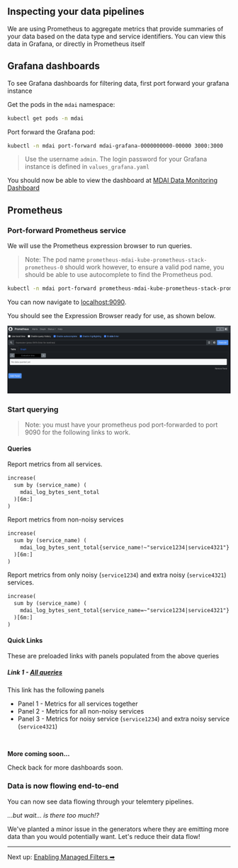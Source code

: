 ## Inspecting your data pipelines

We are using Prometheus to aggregate metrics that provide summaries of your data based on the data type and service identifiers. You can view this data in Grafana, or directly in Prometheus itself

## Grafana dashboards

To see Grafana dashboards for filtering data, first port forward your grafana instance

Get the pods in the `mdai` namespace:

```sh
kubectl get pods -n mdai
```

Port forward the Grafana pod:

```sh
kubectl -n mdai port-forward mdai-grafana-0000000000-00000 3000:3000
```

> Use the username `admin`. The login password for your Grafana instance is defined in `values_grafana.yaml`

You should now be able to view the dashboard at [MDAI Data Monitoring Dashboard](http://localhost:3000/d/de3xf8bc3h6v4b/mdai-data-management?from=now-5m&to=now&timezone=browser&showCategory=Tooltip)

## Prometheus

### Port-forward Prometheus service

We will use the Prometheus expression browser to run queries.

> Note: The pod name `prometheus-mdai-kube-prometheus-stack-prometheus-0` should work however, to ensure a valid pod name, you should be able to use autocomplete to find the Prometheus pod.

```sh
kubectl -n mdai port-forward prometheus-mdai-kube-prometheus-stack-prometheus-0 9090:9090
```

You can now navigate to [localhost:9090](http://localhost:9090).

You should see the Expression Browser ready for use, as shown below.

![prom_expression_browser](../../media/prometheus_expr_window.png)

### Start querying

> Note: you must have your prometheus pod port-forwarded to port 9090 for the following links to work.

#### Queries

Report metrics from all services.

```promql
increase(
  sum by (service_name) (
    mdai_log_bytes_sent_total
  )[6m:]
)
```

Report metrics from non-noisy services

```promql
increase(
  sum by (service_name) (
    mdai_log_bytes_sent_total{service_name!~"service1234|service4321"}
  )[6m:]
)
```

Report metrics from only noisy (`service1234`) and extra noisy (`service4321`) services.

```promql
increase(
  sum by (service_name) (
    mdai_log_bytes_sent_total{service_name=~"service1234|service4321"}
  )[6m:]
)
```

#### Quick Links

These are preloaded links with panels populated from the above queries

##### Link 1 - [All queries](<http://localhost:9090/graph?g0.expr=increase(%0A%20%20sum%20by%20(service_name)%20(%0A%20%20%20%20mdai_log_bytes_sent_total%0A%20%20)%5B6m%3A%5D%0A)&g0.tab=0&g0.display_mode=lines&g0.show_exemplars=0&g0.range_input=15m&g1.expr=increase(%0A%20%20sum%20by%20(service_name)%20(%0A%20%20%20%20mdai_log_bytes_sent_total%7Bservice_name!~%22service1234%7Cservice4321%22%7D%0A%20%20)%5B6m%3A%5D%0A)&g1.tab=0&g1.display_mode=lines&g1.show_exemplars=0&g1.range_input=15m&g2.expr=increase(%0A%20%20sum%20by%20(service_name)%20(%0A%20%20%20%20mdai_log_bytes_sent_total%7Bservice_name%3D~%22service1234%7Cservice4321%22%7D%0A%20%20)%5B6m%3A%5D%0A)&g2.tab=0&g2.display_mode=lines&g2.show_exemplars=0&g2.range_input=15m>)

This link has the following panels

- Panel 1 - Metrics for all services together
- Panel 2 - Metrics for all non-noisy services
- Panel 3 - Metrics for noisy service (`service1234`) and extra noisy service (`service4321`)

<br />

**More coming soon...**

Check back for more dashboards soon.

### Data is now flowing end-to-end

You can now see data flowing through your telemtery pipelines.

_...but wait... is there too much!?_

We've planted a minor issue in the generators where they are emitting more data than you would potentially want. Let's reduce their data flow!

---

Next up: [Enabling Managed Filters ➡](./managed_filters.md)
